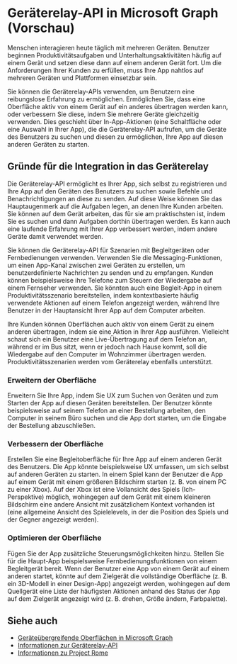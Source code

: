 # <a name="device-relay-api-in-microsoft-graph-preview"></a>Geräterelay-API in Microsoft Graph (Vorschau)

Menschen interagieren heute täglich mit mehreren Geräten. Benutzer beginnen Produktivitätsaufgaben und Unterhaltungsaktivitäten häufig auf einem Gerät und setzen diese dann auf einem anderen Gerät fort. Um die Anforderungen Ihrer Kunden zu erfüllen, muss Ihre App nahtlos auf mehreren Geräten und Plattformen einsetzbar sein. 

Sie können die Geräterelay-APIs verwenden, um Benutzern eine reibungslose Erfahrung zu ermöglichen. Ermöglichen Sie, dass eine Oberfläche aktiv von einem Gerät auf ein anderes übertragen werden kann, oder verbessern Sie diese, indem Sie mehrere Geräte gleichzeitig verwenden. Dies geschieht über In-App-Aktionen (eine Schaltfläche oder eine Auswahl in Ihrer App), die die Geräterelay-API aufrufen, um die Geräte des Benutzers zu suchen und diesen zu ermöglichen, Ihre App auf diesen anderen Geräten zu starten.

## <a name="why-integrate-with-device-relay"></a>Gründe für die Integration in das Geräterelay

Die Geräterelay-API ermöglicht es Ihrer App, sich selbst zu registrieren und Ihre App auf den Geräten des Benutzers zu suchen sowie Befehle und Benachrichtigungen an diese zu senden. Auf diese Weise können Sie das Hauptaugenmerk auf die Aufgaben legen, an denen Ihre Kunden arbeiten. Sie können auf dem Gerät arbeiten, das für sie am praktischsten ist, indem Sie es suchen und dann Aufgaben dorthin übertragen werden. Es kann auch eine laufende Erfahrung mit Ihrer App verbessert werden, indem andere Geräte damit verwendet werden.

Sie können die Geräterelay-API für Szenarien mit Begleitgeräten oder Fernbedienungen verwenden. Verwenden Sie die Messaging-Funktionen, um einen App-Kanal zwischen zwei Geräten zu erstellen, um benutzerdefinierte Nachrichten zu senden und zu empfangen. Kunden können beispielsweise ihre Telefone zum Steuern der Wiedergabe auf einem Fernseher verwenden. Sie könnten auch eine Begleit-App in einem Produktivitätsszenario bereitstellen, indem kontextbasierte häufig verwendete Aktionen auf einem Telefon angezeigt werden, während Ihre Benutzer in der Hauptansicht Ihrer App auf dem Computer arbeiten.

Ihre Kunden können Oberflächen auch aktiv von einem Gerät zu einem anderen übertragen, indem sie eine Aktion in Ihrer App ausführen. Vielleicht schaut sich ein Benutzer eine Live-Übertragung auf dem Telefon an, während er im Bus sitzt, wenn er jedoch nach Hause kommt, soll die Wiedergabe auf den Computer im Wohnzimmer übertragen werden. Produktivitätsszenarien werden vom Geräterelay ebenfalls unterstützt. 

### <a name="extend-the-experience"></a>Erweitern der Oberfläche

Erweitern Sie Ihre App, indem Sie UX zum Suchen von Geräten und zum Starten der App auf diesen Geräten bereitstellen. Der Benutzer könnte beispielsweise auf seinem Telefon an einer Bestellung arbeiten, den Computer in seinem Büro suchen und die App dort starten, um die Eingabe der Bestellung abzuschließen.  

### <a name="augment-the-experience"></a>Verbessern der Oberfläche

Erstellen Sie eine Begleitoberfläche für Ihre App auf einem anderen Gerät des Benutzers. Die App könnte beispielsweise UX umfassen, um sich selbst auf anderen Geräten zu starten. In einem Spiel kann der Benutzer die App auf einem Gerät mit einem größeren Bildschirm starten (z. B. von einem PC zu einer Xbox). Auf der Xbox ist eine Vollansicht des Spiels (Ich-Perspektive) möglich, wohingegen auf dem Gerät mit einem kleineren Bildschirm eine andere Ansicht mit zusätzlichem Kontext vorhanden ist (eine allgemeine Ansicht des Spielelevels, in der die Position des Spiels und der Gegner angezeigt werden).  

### <a name="enrich-the-experience"></a>Optimieren der Oberfläche

Fügen Sie der App zusätzliche Steuerungsmöglichkeiten hinzu. Stellen Sie für die Haupt-App beispielsweise Fernbedienungsfunktionen von einem Begleitgerät bereit. Wenn der Benutzer eine App von einem Gerät auf einem anderen startet, könnte auf dem Zielgerät die vollständige Oberfläche (z. B. ein 3D-Modell in einer Design-App) angezeigt werden, wohingegen auf dem Quellgerät eine Liste der häufigsten Aktionen anhand des Status der App auf dem Zielgerät angezeigt wird (z. B. drehen, Größe ändern, Farbpalette).

## <a name="see-also"></a>Siehe auch

- [Geräteübergreifende Oberflächen in Microsoft Graph](cross-device-concept-overview.md)
- [Informationen zur Geräterelay-API](../api-reference/beta/resources/project_rome_overview.md)
- [Informationen zu Project Rome](http://aka.ms/projectrome)
